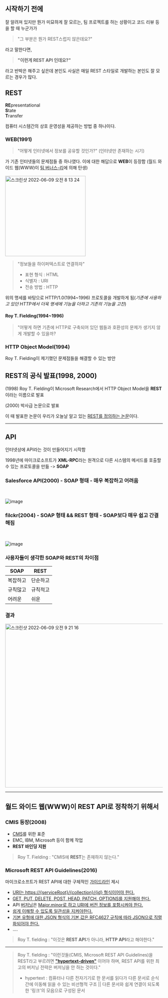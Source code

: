 ## 시작하기 전에
잘 알려져 있지만 뭔가 미묘하게 잘 모르는, 팀 프로젝트를 하는 상황이고 코드 리뷰 등을 할 때 누군가가
> "그 부분은 뭔가 REST스럽지 않은데요?"

라고 말한다면, 

> **"이런게 REST API 인데요?"** 
 
라고 반박은 해주고 싶은데 본인도 사실은 매일 REST 스타일로 개발하는 본인도 잘 모르는 경우가 많다.

## REST
**RE**presentational <br/>
**S**tate<br/>
**T**ransfer<br/>

컴퓨터 시스템간의 상호 운영성을 제공하는 방법 중 하나이다.

### WEB(1991)
> "어떻게 인터넷에서 정보를 공유할 것인가?" (인터넷만 존재하는 시기)

가 기존 인터넷들의 문제점들 중 하나였다. 이에 대한 해답으로 **WEB**이 등장함 (월드 와이드 웹(WWW)이 [팀 버너스-리](https://ko.wikipedia.org/wiki/%ED%8C%80_%EB%B2%84%EB%84%88%EC%8A%A4%EB%A6%AC?tableofcontents=1)에 의해 탄생)
<br/>
<br/>
<img width="257" alt="스크린샷 2022-06-09 오전 8 13 24" src="https://user-images.githubusercontent.com/94087228/172732741-215f926f-8639-4da7-97d4-69b78a3c786b.png">

> "정보들을 하이퍼텍스트로 연결하자"
> * 표현 형식 : HTML
> * 식별자 : URI
> * 전송 방법 : HTTP

위의 명세를 바탕으로 HTTP/1.0(1994~1996) 프로토콜을 개발하게 됨(_기존에 사용하고 있던 HTTP에서 더욱 명세에 기능을 더하고 기존의 기능을 고친_)

#### Roy T. Fielding(1994~1996)
> "어떻게 하면 기존에 HTTP로 구축되어 있던 웹들과 호환성의 문제가 생기지 않게 개발할 수 있을까?

### HTTP Object Model(1994)
Roy T. Fielding이 제기했던 문제점들을 해결할 수 있는 방안

## REST의 공식 발표(1998, 2000)
(1998) Roy T. Fielding이 Microsoft Research에서 HTTP Object Model을 **REST**이라는 이름으로 발표

(2000) 박사급 논문으로 발표

이 때 발표한 논문이 우리가 오늘날 알고 있는 [REST를 정의하는 논문](https://www.ics.uci.edu/~fielding/pubs/dissertation/top.htm)이다.

***

## API
인터넷상에 API라는 것이 만들어지기 시작함

1998년에 마이크로소프트가 **XML-RPC**라는 원격으로 다른 시스템의 메서드를 호출할 수 있는 프로토콜을 만듦 -> **SOAP**

### Salesforce API(2000) - **SOAP 형태** - 매우 복잡하고 어려움
<br/>

![image](https://user-images.githubusercontent.com/94087228/172734847-e46bed92-c7d8-4445-862f-39b996360712.png)

### filckr(2004) - **SOAP 형태 && REST 형태** - SOAP보다 매우 쉽고 간결해짐
<br/>

![image](https://user-images.githubusercontent.com/94087228/172738444-9e3e7e87-d255-4846-b686-ff02bc1a2a10.png)

### 사용자들이 생각한 SOAP와 REST의 차이점
|SOAP|REST|
|------|---
|복잡하고|단순하고|
|규칙많고|규칙적고|
|어려운|쉬운| 

### 결과
<img width="524" alt="스크린샷 2022-06-09 오전 9 21 16" src="https://user-images.githubusercontent.com/94087228/172738712-f40aecfb-ee74-43a3-ac9f-2ba76355520e.png">

***

## 월드 와이드 웹(WWW)이 REST API로 정착하기 위해서

### CMIS 등장(2008)
* [CMS](https://ecommerce-platforms.com/ko/glossary/content-management-system-cms)를 위한 표준
* EMC, IBM, Microsoft 등이 함께 작업
* **REST 바인딩 지원**

> Roy T. Fielding : "CMIS에 **REST**는 존재하지 않는다."

### Microsoft REST API Guidelines(2016)
마이크로소프트가 REST API에 대한 구체적인 [가이드라인](https://github.com/Microsoft/api-guidelines/blob/master/Guidelines.md) 제시
* [URI는 https://{serviceRoot}/{collection}/{id} 형식이어야 한다.](https://github.com/Microsoft/api-guidelines/blob/master/Guidelines.md#92-serialization)
* [GET, PUT, DELETE, POST, HEAD, PATCH, OPTIONS를 지원해야 한다.](https://github.com/Microsoft/api-guidelines/blob/master/Guidelines.md#74-supported-methods)
* API [버저닝](https://wiserloner.tistory.com/466)은 [Major.minor로 하고 URI에 버전 정보를 포함시켜야 한다.](https://github.com/Microsoft/api-guidelines/blob/master/Guidelines.md#121-versioning-formats)
* [쉽게 이해할 수 있도록 일관성을 지켜야한다.](https://github.com/Microsoft/api-guidelines/blob/master/Guidelines.md#7-consistency-fundamentals)
* [기본 유형에 대한 JSON 형식의 기본 값은 RFC4627 규칙에 따라 JSON으로 직렬화되어야 한다.](https://github.com/Microsoft/api-guidelines/blob/master/Guidelines.md#11-json-standardizations)
* ....

> Roy T. fielding : "이것은 **REST API**가 아니라, **HTTP API**라고 해야한다."

***

> Roy T. fielding : "이런것들(CMIS, Microsoft REST API Guidelines)을 REST라고 부르려면 [**"hypertext-driven"**](https://roy.gbiv.com/untangled/2008/rest-apis-must-be-hypertext-driven) 이어야 하며, REST API를 위한 최고의 버저닝 전략은 버저닝을 안 하는 것이다."
> * hypertext : 컴퓨터나 다른 전자기기로 한 문서를 읽다가 다른 문서로 순식간에 이동해 읽을 수 있는 비선형적 구조 || 다른 문서와 쉽게 연결이 되도록 한 '링크'의 모음으로 구성된 문서
